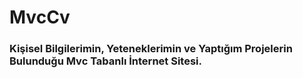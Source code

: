 # MvcCv

### Kişisel Bilgilerimin, Yeteneklerimin ve Yaptığım Projelerin Bulunduğu Mvc Tabanlı İnternet Sitesi.
